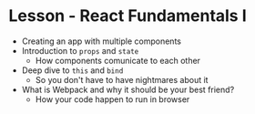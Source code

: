 # Lesson - React Fundamentals I

 - Creating an app with multiple components
 - Introduction to `props` and `state`
     - How components comunicate to each other
 - Deep dive to `this` and `bind`
     - So you don't have to have nightmares about it
 - What is Webpack and why it should be your best friend?
    - How your code happen to run in browser
